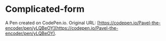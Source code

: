 # Complicated-form

A Pen created on CodePen.io. Original URL: [https://codepen.io/Pavel-the-encoder/pen/yLQBeOY](https://codepen.io/Pavel-the-encoder/pen/yLQBeOY).

